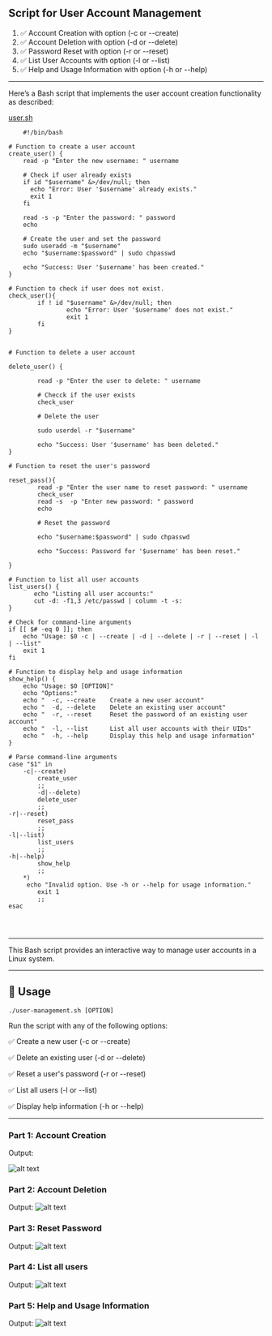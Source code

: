 ## Script for User Account Management 

<ol>
<li> ✅ Account Creation with option (-c or --create) </li>

<li> ✅ Account Deletion with option (-d or --delete) </li>

<li> ✅ Password Reset with option (-r or --reset) </li>

<li> ✅ List User Accounts with option (-l or --list) </li>

<li> ✅ Help and Usage Information with option (-h or --help) </li>
</ol>

---
<p></p>

<p>Here’s a Bash script that implements the user account creation functionality as described:</p>

[user.sh](user.sh)

~~~
    #!/bin/bash

# Function to create a user account
create_user() {
    read -p "Enter the new username: " username

    # Check if user already exists
    if id "$username" &>/dev/null; then
      echo "Error: User '$username' already exists."
      exit 1
    fi

    read -s -p "Enter the password: " password
    echo

    # Create the user and set the password
    sudo useradd -m "$username"
    echo "$username:$password" | sudo chpasswd

    echo "Success: User '$username' has been created."
}

# Function to check if user does not exist.
check_user(){
        if ! id "$username" &>/dev/null; then
                echo "Error: User '$username' does not exist."
                exit 1
        fi
}


# Function to delete a user account

delete_user() {

        read -p "Enter the user to delete: " username

        # Checck if the user exists
        check_user

        # Delete the user

        sudo userdel -r "$username"

        echo "Success: User '$username' has been deleted."
}

# Function to reset the user's password

reset_pass(){
        read -p "Enter the user name to reset password: " username
        check_user
        read -s  -p "Enter new password: " password
        echo

        # Reset the password

        echo "$username:$password" | sudo chpasswd

        echo "Success: Password for '$username' has been reset."

}

# Function to list all user accounts
list_users() {
       echo "Listing all user accounts:"
       cut -d: -f1,3 /etc/passwd | column -t -s:
}

# Check for command-line arguments
if [[ $# -eq 0 ]]; then
    echo "Usage: $0 -c | --create | -d | --delete | -r | --reset | -l | --list"
    exit 1
fi

# Function to display help and usage information
show_help() {
    echo "Usage: $0 [OPTION]"
    echo "Options:"
    echo "  -c, --create    Create a new user account"
    echo "  -d, --delete    Delete an existing user account"
    echo "  -r, --reset     Reset the password of an existing user account"
    echo "  -l, --list      List all user accounts with their UIDs"
    echo "  -h, --help      Display this help and usage information"
}

# Parse command-line arguments
case "$1" in
    -c|--create)
        create_user
        ;;
        -d|--delete)
        delete_user
        ;;
-r|--reset)
        reset_pass
        ;;
-l|--list)
        list_users
        ;;
-h|--help)
        show_help
        ;;
    *)
     echo "Invalid option. Use -h or --help for usage information."
        exit 1
        ;;
esac


      
~~~

---

<p>This Bash script provides an interactive way to manage user accounts in a Linux system.</p>


---
## 📜 Usage
~~~
./user-management.sh [OPTION]
~~~

Run the script with any of the following options:

✅ Create a new user (-c or --create)

✅ Delete an existing user (-d or --delete)

✅ Reset a user's password (-r or --reset)

✅ List all users (-l or --list)

✅ Display help information (-h or --help)



---
### Part 1: Account Creation
Output: 

![alt text](image.png)

### Part 2: Account Deletion
Output:
![alt text](image-1.png)

### Part 3: Reset Password
Output:
![alt text](image-2.png)

### Part 4: List all users
Output:
![alt text](image-3.png)

### Part 5: Help and Usage Information
Output:
![alt text](image-4.png)
